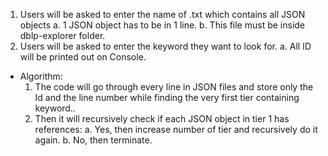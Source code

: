 1. Users will be asked to enter the name of .txt which contains all JSON objects
   a. 1 JSON object has to be in 1 line.
   b. This file must be inside dblp-explorer folder.
 2. Users will be asked to enter the keyword they want to look for. 
   a. All ID will be printed out on Console.
 
 * Algorithm:
    1. The code will go through every line in JSON files and store only the Id and the line number while finding the very first tier containing keyword..
    2. Then it will recursively check if each JSON object in tier 1 has references:
        a. Yes, then increase number of tier and recursively do it again.
        b. No, then terminate.